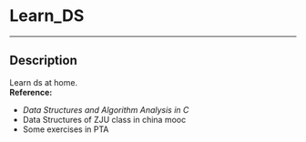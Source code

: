 # Learn_DS
*****
## Description
Learn ds at home.<br/>
**Reference:** 
- *Data Structures and Algorithm Analysis in C*
- Data Structures of ZJU class in china mooc
- Some exercises in PTA